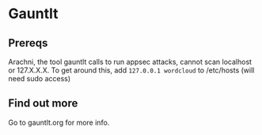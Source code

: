 # Gauntlt

## Prereqs
Arachni, the tool gauntlt calls to run appsec attacks, cannot scan localhost or 127.X.X.X.  To get around this, add `127.0.0.1 wordcloud` to /etc/hosts (will need sudo access)

## Find out more
Go to gauntlt.org for more info.
